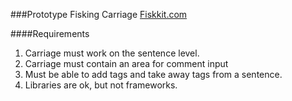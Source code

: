 ###Prototype Fisking Carriage
[Fiskkit.com](http://fiskkit.com)

####Requirements
1. Carriage must work on the sentence level.
2. Carriage must contain an area for comment input
3. Must be able to add tags and take away tags from a sentence.
4. Libraries are ok, but not frameworks.